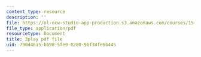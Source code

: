 ```yaml
---
content_type: resource
description: ''
file: https://ol-ocw-studio-app-production.s3.amazonaws.com/courses/15-071-the-analytics-edge-spring-2017/790d4615bb985fe982809bf34fe6b445_8p_4qP03AM0.pdf
file_type: application/pdf
resourcetype: Document
title: 3play pdf file
uid: 790d4615-bb98-5fe9-8280-9bf34fe6b445
---
```

